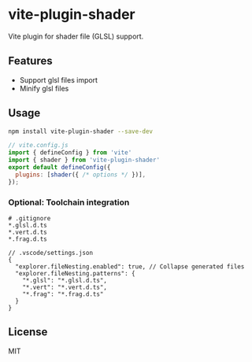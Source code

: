 # vite-plugin-shader

Vite plugin for shader file (GLSL) support.

## Features

- Support glsl files import
- Minify glsl files

## Usage

```sh
npm install vite-plugin-shader --save-dev
```

```js
// vite.config.js
import { defineConfig } from 'vite'
import { shader } from 'vite-plugin-shader'
export default defineConfig({
  plugins: [shader({ /* options */ })],
});
```

### Optional: Toolchain integration

```
# .gitignore
*.glsl.d.ts
*.vert.d.ts
*.frag.d.ts
```

```jsonc
// .vscode/settings.json
{
  "explorer.fileNesting.enabled": true, // Collapse generated files
  "explorer.fileNesting.patterns": {
    "*.glsl": "*.glsl.d.ts",
    "*.vert": "*.vert.d.ts",
    "*.frag": "*.frag.d.ts"
  }
}
```

## License

MIT
